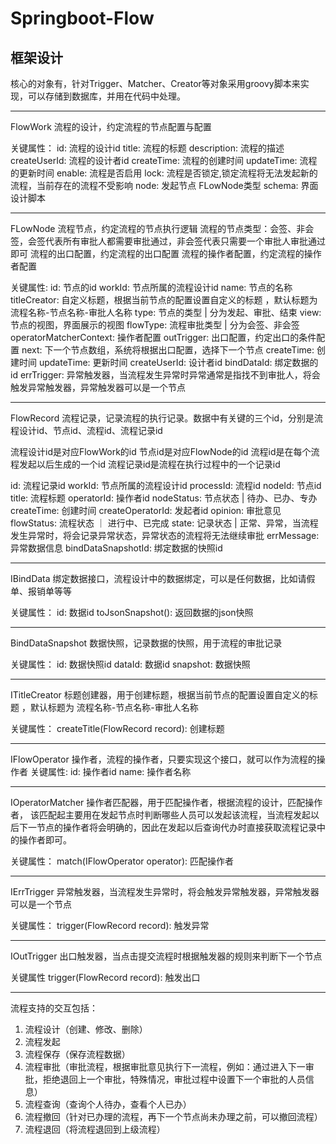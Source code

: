# Springboot-Flow

## 框架设计

核心的对象有，针对Trigger、Matcher、Creator等对象采用groovy脚本来实现，可以存储到数据库，并用在代码中处理。

----------------------------
FlowWork
流程的设计，约定流程的节点配置与配置

关键属性：
id: 流程的设计id
title: 流程的标题
description: 流程的描述
createUserId: 流程的设计者id
createTime: 流程的创建时间
updateTime: 流程的更新时间
enable: 流程是否启用
lock: 流程是否锁定,锁定流程将无法发起新的流程，当前存在的流程不受影响
node: 发起节点 FLowNode类型
schema: 界面设计脚本

----------------------------

FLowNode
流程节点，约定流程的节点执行逻辑
流程的节点类型：会签、非会签，会签代表所有审批人都需要审批通过，非会签代表只需要一个审批人审批通过即可
流程的出口配置，约定流程的出口配置
流程的操作者配置，约定流程的操作者配置

关键属性:
id: 节点的id
workId: 节点所属的流程设计id
name: 节点的名称
titleCreator: 自定义标题，根据当前节点的配置设置自定义的标题 ，默认标题为 流程名称-节点名称-审批人名称
type: 节点的类型 | 分为发起、审批、结束
view: 节点的视图，界面展示的视图
flowType: 流程审批类型 | 分为会签、非会签
operatorMatcherContext: 操作者配置 
outTrigger: 出口配置，约定出口的条件配置
next: 下一个节点数组，系统将根据出口配置，选择下一个节点
createTime: 创建时间
updateTime: 更新时间
createUserId: 设计者id
bindDataId: 绑定数据的id
errTrigger: 异常触发器，当流程发生异常时异常通常是指找不到审批人，将会触发异常触发器，异常触发器可以是一个节点

----------------------------

FlowRecord
流程记录，记录流程的执行记录。数据中有关键的三个id，分别是流程设计id、节点id、流程id、流程记录id

流程设计id是对应FlowWork的id
节点id是对应FlowNode的id
流程id是在每个流程发起以后生成的一个id
流程记录id是流程在执行过程中的一个记录id

id: 流程记录id
workId: 节点所属的流程设计id
processId: 流程id
nodeId: 节点id
title: 流程标题
operatorId: 操作者id 
nodeStatus: 节点状态 | 待办、已办、专办
createTime: 创建时间
createOperatorId: 发起者id 
opinion: 审批意见
flowStatus: 流程状态 ｜ 进行中、已完成
state: 记录状态 | 正常、异常，当流程发生异常时，将会记录异常状态，异常状态的流程将无法继续审批
errMessage: 异常数据信息
bindDataSnapshotId: 绑定数据的快照id

----------------------------

IBindData
绑定数据接口，流程设计中的数据绑定，可以是任何数据，比如请假单、报销单等等

关键属性：
id: 数据id
toJsonSnapshot(): 返回数据的json快照

----------------------------

BindDataSnapshot
数据快照，记录数据的快照，用于流程的审批记录

关键属性：
id: 数据快照id
dataId: 数据id
snapshot: 数据快照

----------------------------

ITitleCreator
标题创建器，用于创建标题，根据当前节点的配置设置自定义的标题 ，默认标题为 流程名称-节点名称-审批人名称

关键属性：
createTitle(FlowRecord record): 创建标题

----------------------------

IFlowOperator
操作者，流程的操作者，只要实现这个接口，就可以作为流程的操作者
关键属性:
id: 操作者id
name: 操作者名称

----------------------------

IOperatorMatcher
操作者匹配器，用于匹配操作者，根据流程的设计，匹配操作者， 该匹配起主要用在发起节点时判断哪些人员可以发起该流程，当流程发起以后下一节点的操作者将会明确的，因此在发起以后查询代办时直接获取流程记录中的操作者即可。

关键属性：
match(IFlowOperator operator): 匹配操作者

----------------------------

IErrTrigger
异常触发器，当流程发生异常时，将会触发异常触发器，异常触发器可以是一个节点

关键属性：
trigger(FlowRecord record): 触发异常

----------------------------

IOutTrigger
出口触发器，当点击提交流程时根据触发器的规则来判断下一个节点

关键属性
trigger(FlowRecord record): 触发出口

-----------------------------

流程支持的交互包括：
1. 流程设计（创建、修改、删除）
2. 流程发起
3. 流程保存（保存流程数据）
4. 流程审批（审批流程，根据审批意见执行下一流程，例如：通过进入下一审批，拒绝退回上一个审批，特殊情况，审批过程中设置下一个审批的人员信息）
5. 流程查询（查询个人待办，查看个人已办）
6. 流程撤回（针对已办理的流程，再下一个节点尚未办理之前，可以撤回流程）
7. 流程退回（将流程退回到上级流程）
